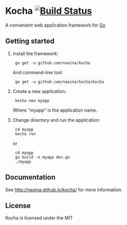 # Kocha  [![Build Status](https://travis-ci.org/naoina/kocha.png?branch=master)](https://travis-ci.org/naoina/kocha)

A convenient web application framework for [Go](http://golang.org/)

## Getting started

1. install the framework:

        go get -u github.com/naoina/kocha

    And command-line tool

        go get -u github.com/naoina/kocha/kocha

2. Create a new application:

        kocha new myapp

    Where "myapp" is the application name.

3. Change directory and run the application:

        cd myapp
        kocha run

    or

        cd myapp
        go build -o myapp dev.go
        ./myapp

## Documentation

See http://naoina.github.io/kocha/ for more information.

## License

Kocha is licensed under the MIT
